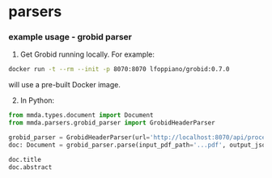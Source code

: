 # parsers


### example usage - grobid parser

1. Get Grobid running locally.  For example:


```bash
docker run -t --rm --init -p 8070:8070 lfoppiano/grobid:0.7.0
```

will use a pre-built Docker image.

2. In Python:

```python
from mmda.types.document import Document
from mmda.parsers.grobid_parser import GrobidHeaderParser

grobid_parser = GrobidHeaderParser(url='http://localhost:8070/api/processHeaderDocument')
doc: Document = grobid_parser.parse(input_pdf_path='...pdf', output_json_path='...json', tempdir='.../')

doc.title
doc.abstract
```